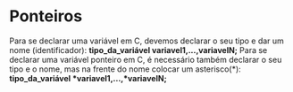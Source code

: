 # Ponteiros
Para se declarar uma variável em C, devemos declarar o seu tipo e dar um nome (identificador):
<b>tipo_da_variável variavel1,...,variavelN;</b>
Para se declarar uma variável ponteiro em C, é necessário também declarar o seu tipo e o nome, mas na frente do nome colocar um asterisco(*):
<b>tipo_da_variável *variavel1,...,*variavelN;</b>
